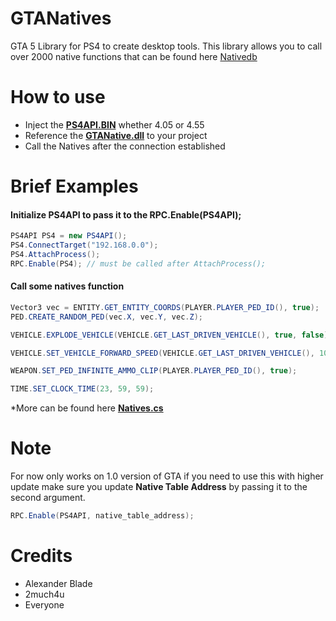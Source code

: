 # GTANatives

GTA 5 Library for PS4 to create desktop tools.
This library allows you to call over 2000 native functions
that can be found here [Nativedb](http://www.dev-c.com/nativedb/)

# How to use
* Inject the **[PS4API.BIN](https://github.com/BISOON/ps4-api-server)** whether 4.05 or 4.55
* Reference the **[GTANative.dll](https://github.com/BISOON/GTA5-Native-Caller/tree/master/GTANatives/bin/Release)** to your project
* Call the Natives after the connection established

# Brief Examples
#### Initialize PS4API to pass it to the RPC.Enable(PS4API);
```csharp
PS4API PS4 = new PS4API();
PS4.ConnectTarget("192.168.0.0");
PS4.AttachProcess();
RPC.Enable(PS4); // must be called after AttachProcess();
```

#### Call some natives function
```csharp
Vector3 vec = ENTITY.GET_ENTITY_COORDS(PLAYER.PLAYER_PED_ID(), true);
PED.CREATE_RANDOM_PED(vec.X, vec.Y, vec.Z);
```
```csharp
VEHICLE.EXPLODE_VEHICLE(VEHICLE.GET_LAST_DRIVEN_VEHICLE(), true, false);
```
```csharp
VEHICLE.SET_VEHICLE_FORWARD_SPEED(VEHICLE.GET_LAST_DRIVEN_VEHICLE(), 100f);
```
```csharp
WEAPON.SET_PED_INFINITE_AMMO_CLIP(PLAYER.PLAYER_PED_ID(), true);
```
```csharp
TIME.SET_CLOCK_TIME(23, 59, 59);
```
*More can be found here **[Natives.cs](https://github.com/BISOON/GTA5-Native-Caller/blob/master/GTANatives/Natives.cs)**

# Note
For now only works on 1.0 version of GTA if you need to use this with higher update
make sure you update __Native Table Address__ by passing it to the second argument.
```csharp
RPC.Enable(PS4API, native_table_address);
```

# Credits
* Alexander Blade
* 2much4u
* Everyone